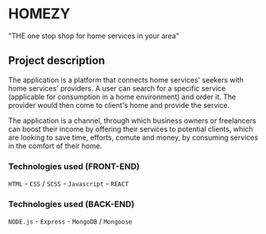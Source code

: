 # HOMEZY
"THE one stop shop for home services in your area"

## Project description

The application is a platform that connects home services' seekers with home services' providers. A user can search for a specific service (applicable for consumption in a home environment) and order it. The provider would then come to client's home and provide the service. 

The application is a channel, through which business owners or freelancers can boost their income by offering their services to potential clients, which are looking to save time, efforts, comute and money, by consuming services in the comfort of their home. 

### Technologies used (FRONT-END)

`HTML` - `CSS` / `SCSS` - `Javascript` - `REACT`

### Technologies used (BACK-END)

`NODE.js` - `Express` - `MongoDB` / `Mongoose`
